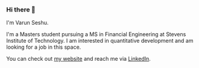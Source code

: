### Hi there 👋

I'm Varun Seshu.

I'm a Masters student pursuing a MS in Financial Engineering at Stevens Institute of Technology. I am interested in quantitative development and am looking for a job in this space. 

You can check out [my website](https://varunseshu.glitch.me/) and reach me via [LinkedIn](https://www.linkedin.com/in/varunseshu/).

<!--
**Varun487/Varun487** is a ✨ _special_ ✨ repository because its `README.md` (this file) appears on your GitHub profile.

Here are some ideas to get you started:

- 🔭 I’m currently working on ...
- 🌱 I’m currently learning ...
- 👯 I’m looking to collaborate on ...
- 🤔 I’m looking for help with ...
- 💬 Ask me about ...
- 📫 How to reach me: ...
- 😄 Pronouns: ...
- ⚡ Fun fact: ...
-->
